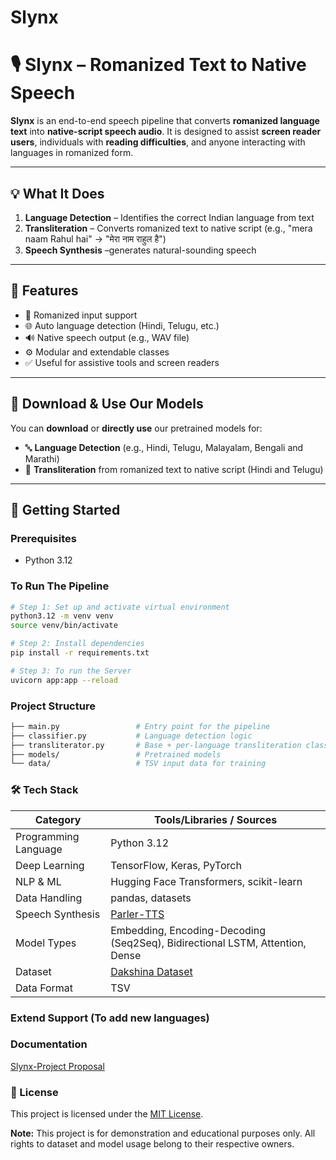 # Slynx


# 🎙️ Slynx – Romanized Text to Native Speech

**Slynx** is an end-to-end speech pipeline that converts **romanized language text** into **native-script speech audio**. It is designed to assist **screen reader users**, individuals with **reading difficulties**, and anyone interacting with languages in romanized form.

---

## 💡 What It Does

1. **Language Detection** – Identifies the correct Indian language from text
2. **Transliteration** – Converts romanized text to native script (e.g., "mera naam Rahul hai" → "मेरा नाम राहुल है")
3. **Speech Synthesis** –generates natural-sounding speech

---

## 🧩 Features

- 📝 Romanized input support
- 🌐 Auto language detection (Hindi, Telugu, etc.)
- 🔊 Native speech output (e.g., WAV file)
- ⚙️ Modular and extendable classes
- ✅ Useful for assistive tools and screen readers

---

## 🔽 Download & Use Our Models

You can **download** or **directly use** our pretrained models for:

- 🔤 **Language Detection** (e.g., Hindi, Telugu, Malayalam, Bengali and Marathi)
- 🔁 **Transliteration** from romanized text to native script (Hindi and Telugu)

---

## 🚀 Getting Started

### Prerequisites
-  Python 3.12


### To Run The Pipeline
```bash
# Step 1: Set up and activate virtual environment
python3.12 -m venv venv
source venv/bin/activate

# Step 2: Install dependencies
pip install -r requirements.txt

# Step 3: To run the Server
uvicorn app:app --reload

```

### Project Structure
```bash
├── main.py                 # Entry point for the pipeline
├── classifier.py           # Language detection logic
├── transliterator.py       # Base + per-language transliteration classes
├── models/                 # Pretrained models
└── data/                   # TSV input data for training 
```

### 🛠️ Tech Stack

| Category            | Tools/Libraries / Sources                                                        |
|---------------------|----------------------------------------------------------------------------------|
| Programming Language| Python 3.12                                                                      |
| Deep Learning       | TensorFlow, Keras, PyTorch                                                       |
| NLP & ML            | Hugging Face Transformers, scikit-learn                                          |
| Data Handling       | pandas, datasets                                                                 |
| Speech Synthesis    | [Parler-TTS](https://github.com/huggingface/parler-tts)                          |
| Model Types         | Embedding, Encoding-Decoding (Seq2Seq), Bidirectional LSTM, Attention, Dense     |
| Dataset             | [Dakshina Dataset](https://github.com/google-research-datasets/dakshina)         |
| Data Format         | TSV                                                                              |


### Extend Support (To add new languages)

### Documentation

[Slynx-Project Proposal](/Slynx-Project_Proposal%20(1).pdf)

### 📄 License

This project is licensed under the [MIT License](https://opensource.org/licenses/MIT).

**Note:** This project is for demonstration and educational purposes only. All rights to dataset and model usage belong to their respective owners.